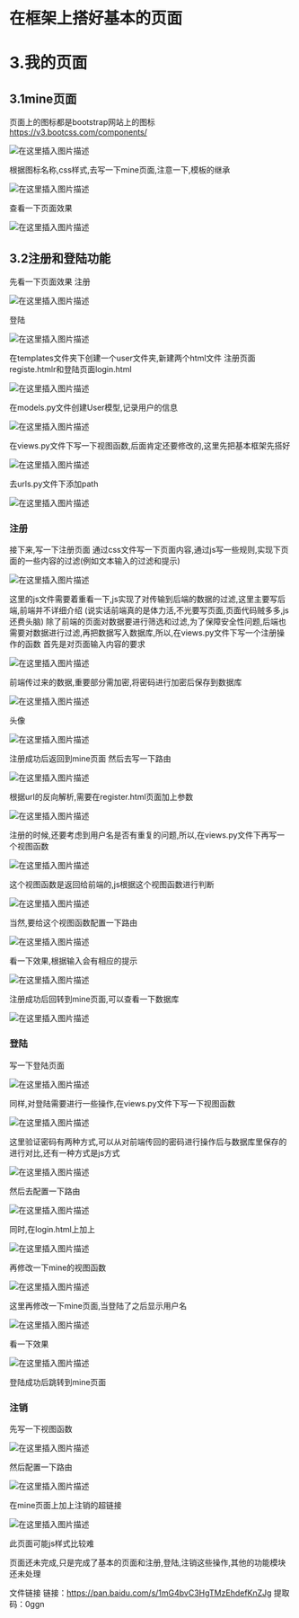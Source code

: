 # 在框架上搭好基本的页面

# 3.我的页面

## 3.1mine页面

页面上的图标都是bootstrap网站上的图标
https://v3.bootcss.com/components/

![在这里插入图片描述](img/20190528000537469.png)

根据图标名称,css样式,去写一下mine页面,注意一下,模板的继承

![在这里插入图片描述](img/2019052816114930.png)

查看一下页面效果

![在这里插入图片描述](img/20190528161803669.png)

## 3.2注册和登陆功能

先看一下页面效果
注册

![在这里插入图片描述](img/20190528173050662.png)

登陆

![在这里插入图片描述](img/20190528173133361.png)

在templates文件夹下创建一个user文件夹,新建两个html文件 注册页面registe.htmlr和登陆页面login.html

![在这里插入图片描述](img/20190528165349451.png)

在models.py文件创建User模型,记录用户的信息

![在这里插入图片描述](img/20190528165248689.png)

在views.py文件下写一下视图函数,后面肯定还要修改的,这里先把基本框架先搭好

![在这里插入图片描述](img/20190528171704402.png)

去urls.py文件下添加path

![在这里插入图片描述](img/2019052817185481.png)

### 注册

接下来,写一下注册页面
通过css文件写一下页面内容,通过js写一些规则,实现下页面的一些内容的过滤(例如文本输入的过滤和提示)

![在这里插入图片描述](img/20190528174644383.png)

这里的js文件需要着重看一下,js实现了对传输到后端的数据的过滤,这里主要写后端,前端并不详细介绍
(说实话前端真的是体力活,不光要写页面,页面代码贼多多,js还费头脑)
除了前端的页面对数据要进行筛选和过滤,为了保障安全性问题,后端也需要对数据进行过滤,再把数据写入数据库,所以,在views.py文件下写一个注册操作的函数
首先是对页面输入内容的要求

![在这里插入图片描述](img/20190528175537838.png)

前端传过来的数据,重要部分需加密,将密码进行加密后保存到数据库

![在这里插入图片描述](img/20190528180018545.png)

头像

![在这里插入图片描述](img/20190528183535372.png)

注册成功后返回到mine页面
然后去写一下路由

![在这里插入图片描述](img/2019052818415265.png)

根据url的反向解析,需要在register.html页面加上参数

![在这里插入图片描述](img/20190528184354425.png)

注册的时候,还要考虑到用户名是否有重复的问题,所以,在views.py文件下再写一个视图函数

![在这里插入图片描述](img/20190528184902742.png)

这个视图函数是返回给前端的,js根据这个视图函数进行判断

![在这里插入图片描述](img/20190528185119621.png)

当然,要给这个视图函数配置一下路由

![在这里插入图片描述](img/20190528191619209.png)

看一下效果,根据输入会有相应的提示

![在这里插入图片描述](img/20190528195353326.png)

注册成功后回转到mine页面,可以查看一下数据库

![在这里插入图片描述](img/20190528195313804.png)

### 登陆

写一下登陆页面

![在这里插入图片描述](img/20190528190736283.png)

同样,对登陆需要进行一些操作,在views.py文件下写一下视图函数

![在这里插入图片描述](img/20190528191031611.png)

这里验证密码有两种方式,可以从对前端传回的密码进行操作后与数据库里保存的进行对比,还有一种方式是js方式

![在这里插入图片描述](img/20190528192613249.png)

然后去配置一下路由

![在这里插入图片描述](img/20190528192205766.png)

同时,在login.html上加上

![在这里插入图片描述](img/20190528192848952.png)

再修改一下mine的视图函数

![在这里插入图片描述](img/20190528203343278.png)

这里再修改一下mine页面,当登陆了之后显示用户名

![在这里插入图片描述](img/20190528193500938.png)

看一下效果

![在这里插入图片描述](img/2019052820310879.png)

登陆成功后跳转到mine页面

### 注销

先写一下视图函数

![在这里插入图片描述](img/20190528193604353.png)

然后配置一下路由

![在这里插入图片描述](img/20190528193906304.png)

在mine页面上加上注销的超链接

![在这里插入图片描述](img/20190528193929186.png)


此页面可能js样式比较难

页面还未完成,只是完成了基本的页面和注册,登陆,注销这些操作,其他的功能模块还未处理

文件链接
链接：https://pan.baidu.com/s/1mG4bvC3HgTMzEhdefKnZJg
提取码：0ggn

